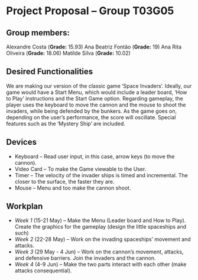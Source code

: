 # Project Proposal – Group T03G05

## Group members:
Alexandre Costa (__Grade:__ 15.93)
Ana Beatriz Fontão (__Grade:__ 19)
Ana Rita Oliveira (__Grade:__ 18.06)
Matilde Silva (__Grade:__ 10.02)

## Desired Functionalities
We are making our version of the classic game ‘Space Invaders’.
Ideally, our game would have a Start Menu, which would include a leader board, ‘How to Play’ instructions and the Start Game option.
Regarding gameplay, the player uses the keyboard to move the cannon and the mouse to shoot the invaders, while being defended by the bunkers. As the game goes on, depending on the user’s performance, the score will oscillate.
Special features such as the ‘Mystery Ship’ are included.

## Devices
 - Keyboard – Read user input, in this case, arrow keys (to move the cannon).
 - Video Card – To make the Game viewable to the User.
 - Timer – The velocity of the invader ships is timed and incremental. The closer to the surface, the faster they are.
 - Mouse – Menu and too make the cannon shoot.
 
## Workplan
 
 - *Week 1* (15-21 May) – Make the Menu (Leader board and How to Play). Create the graphics for the gameplay (design the little spaceships and such)
 - *Week 2* (22-28 May) – Work on the invading spaceships’ movement and attacks.
 - *Week 3* (29 May - 4 Jun) – Work on the cannon’s movement, attacks, and defensive barriers. Join the invaders and the cannon.
 - *Week 4* (4-9 Jun) – Make the two parts interact with each other (make attacks consequential).
